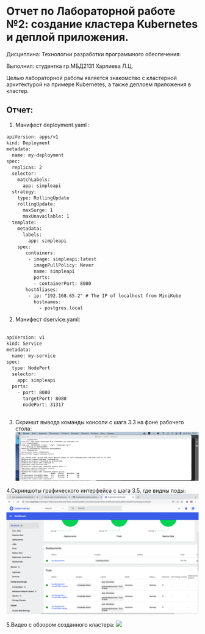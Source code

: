 # Отчет по Лабораторной работе №2: создание кластера Kubernetes и деплой приложения. 

Дисциплина: Технологии разработки программного обеспечения.

Выполнил: студентка гр.МБД2131 Харлиева Л.Ц.

Целью лабораторной работы является знакомство с кластерной архитектурой на примере Kubernetes, а также деплоем приложения в кластер.

## Отчет:

1. Манифест deployment.yaml :
````
apiVersion: apps/v1
kind: Deployment
metadata:
  name: my-deployment
spec:
  replicas: 2
  selector:
    matchLabels:
      app: simpleapi
  strategy:
    type: RollingUpdate
    rollingUpdate:
      maxSurge: 1
      maxUnavailable: 1 
  template:
    metadata:
      labels:
        app: simpleapi
    spec:
       containers:
        - image: simpleapi:latest
          imagePullPolicy: Never 
          name: simpleapi
          ports:
          - containerPort: 8080
       hostAliases:
        - ip: "192.168.65.2" # The IP of localhost from MiniKube
          hostnames:
            - postgres.local
````

2. Манифест dservice.yaml:
````

apiVersion: v1
kind: Service
metadata:
  name: my-service
spec:
  type: NodePort
  selector: 
    app: simpleapi
  ports:
    - port: 8080
      targetPort: 8080
      nodePort: 31317
  
````

3. Скриншт вывода команды консоли с шага 3.3 на фоне рабочего стола: 
![](image1.png) 


4.Скриншоты графического интерфейса с шага 3.5, где видны поды:
![](image3.5.png) 

5.Видео с обзором созданного кластера:
![](https://drive.google.com/file/d/1ZmAQujIqaBBzg5Kpay8E3C1R3Fdo05ap/view?usp=sharing) 
